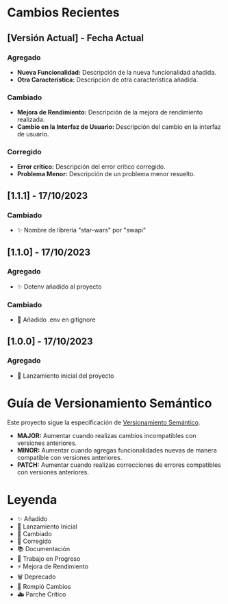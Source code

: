 # Cambios Recientes

## [Versión Actual] - Fecha Actual

### Agregado

- **Nueva Funcionalidad:** Descripción de la nueva funcionalidad añadida.
- **Otra Característica:** Descripción de otra característica añadida.

### Cambiado

- **Mejora de Rendimiento:** Descripción de la mejora de rendimiento realizada.
- **Cambio en la Interfaz de Usuario:** Descripción del cambio en la interfaz de usuario.

### Corregido

- **Error crítico:** Descripción del error crítico corregido.
- **Problema Menor:** Descripción de un problema menor resuelto.

## [1.1.1] - 17/10/2023

### Cambiado

- ✨ Nombre de librería "star-wars" por "swapi"

## [1.1.0] - 17/10/2023

### Agregado

- ✨ Dotenv añadido al proyecto

### Cambiado

- 🔄 Añadido .env en gitignore

## [1.0.0] - 17/10/2023

### Agregado

- 🚀 Lanzamiento inicial del proyecto

# Guía de Versionamiento Semántico

Este proyecto sigue la especificación de [Versionamiento Semántico](https://semver.org/).

- **MAJOR:** Aumentar cuando realizas cambios incompatibles con versiones anteriores.
- **MINOR:** Aumentar cuando agregas funcionalidades nuevas de manera compatible con versiones anteriores.
- **PATCH:** Aumentar cuando realizas correcciones de errores compatibles con versiones anteriores.

# Leyenda

- ✨ Añadido
- 🚀 Lanzamiento Inicial
- 🔄 Cambiado
- 🐛 Corregido
- 📚 Documentación
- 🚧 Trabajo en Progreso
- ⚡ Mejora de Rendimiento
- 🗑️ Deprecado
- 🚨 Rompió Cambios
- 🚑 Parche Crítico
